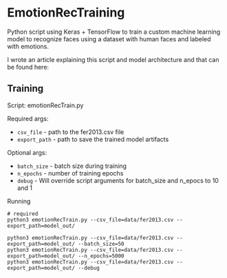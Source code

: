 # EmotionRecTraining

Python script using Keras + TensorFlow to train a custom machine learning model
to recognize faces using a dataset with human faces and labeled with emotions.

I wrote an article explaining this script and model architecture and that can be
found here: 

## Training
Script: emotionRecTrain.py

Required args:
  * `csv_file` - path to the fer2013.csv file
  * `export_path` - path to save the trained model artifacts

Optional args:
  * `batch_size` - batch size during training
  * `n_epochs` - number of training epochs
  * `debug` - Will override script arguments for batch_size and n_epocs to 10 and 1

Running
```
# required
python3 emotionRecTrain.py --csv_file=data/fer2013.csv --export_path=model_out/

python3 emotionRecTrain.py --csv_file=data/fer2013.csv --export_path=model_out/ --batch_size=50
python3 emotionRecTrain.py --csv_file=data/fer2013.csv --export_path=model_out/ --n_epochs=5000
python3 emotionRecTrain.py --csv_file=data/fer2013.csv --export_path=model_out/ --debug

```
